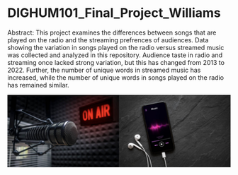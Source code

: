 # DIGHUM101_Final_Project_Williams

Abstract: This project examines the differences between songs that are played on the radio and the streaming prefrences of audiences. Data showing the variation in songs played on the radio versus streamed music was collected and analyzed in this repository. Audience taste in radio and streaming once lacked strong variation, but this has changed from 2013 to 2022. Further, the number of unique words in streamed music has increased, while the number of unique words in songs played on the radio has remained similar. 

![Radio Streaming Percent Match](header.jpg) 
